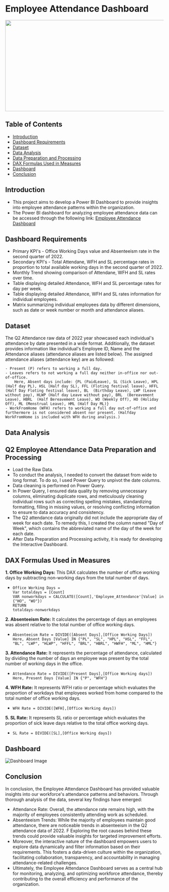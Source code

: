 # Employee Attendance Dashboard

<img src="https://github.com/RadhikaDeshpande1010/Power-BI-Employee-Attendance-Dashboard/blob/main/Employee_Dashboard_Banner.png" height="290" width="1200">

## Table of Contents
* [Introduction](#Introduction)
* [Dashboard Requirements](#Dashboard-Requirements)
* [Dataset](#Dataset)
* [Data Analysis](#Data-Analysis)
* [Data Preparation and Processing](#Q2-Employee-Attendance-Data-Preparation-and-Processing)
* [DAX Formulas Used in Measures](#DAX-Formulas-Used-in-Measures)
* [Dashboard](#Dashboard)
* [Conclusion](#Conclusion)
  
## Introduction
* This project aims to develop a Power BI Dashboard to provide insights into employee attendance patterns within the organization.
* The Power BI dashboard for analyzing employee attendance data can be accessed through the following link: [Employee Attendance Dashboard](https://github.com/RadhikaDeshpande1010/Power-BI-Employee-Attendance-Dashboard/blob/main/SRC/Attendance_Report.pbix)

## Dashboard Requirements
* Primary KPI's - Office Working Days value and Absenteeism rate in the second quarter of 2022.
* Secondary KPI's - Total Attendane, WFH and SL percentage rates in proportion to total available working days in the second quarter of 2022.
* Monthly Trend showing comparison of Attendane, WFH and SL rates over time.
* Table displaying detailed Attendance, WFH and SL percentage rates for day per week.
* Table displaying detailed Attendance, WFH and SL rates information for individual employees.
* Matrix summarizing individual employees data by different dimensions, such as date or week number or month and attendance aliases.

## Dataset
The Q2 Attendance raw data of 2022 year showcased each individual's attendance by date presented in a wide format. Additionally, the dataset provides information like individual's Employee ID, Name and the Attendance aliases (attendance aliases are listed below).
The assigned attendance aliases (attendance key) are as followed:

```
- Present (P) refers to working a full day.
- Leaves refers to not working a full day neither in-office nor out-of-office.
    Here, Absent days include: {PL (PaidLeave), SL (Sick Leave), HPL (Half day PL), HSL (Half day SL), FFL (Floting festival leave), HFFL (Half Day Floting festival leave), BL  (Birthday Leave), LWP (Leave without pay), HLWP (Half day Leave without pay), BRL  (Bereavement Leave), HBRL  (Half Bereavement Leave), WO (Weekly Off), HO (Holiday Off), ML (Menstrual Leave), HML (Half Day ML)}
- WorkFromHome (WFH) refers to working a full day out-of-office and furthermore is not considered absent nor present. (Halfday WorkFromHome is included with WFH during analysis.)
```

## Data Analysis

## Q2 Employee Attendance Data Preparation and Processing 
* Load the Raw Data.
* To conduct the analysis, I needed to convert the dataset from wide to long format. To do so, I used Power Query to unpivot the date columns.
* Data cleaning is performed on Power Query.
* In Power Query, I ensured data quality by removing unnecessary columns, eliminating duplicate rows, and meticulously cleaning individual rows such as correcting spelling mistakes, standardizing formatting, filling in missing values, or resolving conflicting information to ensure to data accuracy and consistency.
* The Q2 attendance data originally did not include the appropriate day of week for each date. To remedy this, I created the column named "Day of Week", which contains the abbreviated  name of the day of the week for each date.
* After Data Preparation and Processing activity, it is ready for developing the Interactive Dashboard.
  
## DAX Formulas Used in Measures

**1. Office Working Days:** This DAX calculates the number of office working days by subtracting non-working days from the total number of days.
* ```
  Office Working Days =
  Var totaldays = [Count]
  VAR nonworkdays = CALCULATE([Count],'Employee_Attendance'[Value] in {"HO", "WO"})
  RETURN
  totaldays-nonworkdays
  ```

**2. Absenteeism  Rate:**  It calculates the percentage of days an employees was absent relative to the total number of office working days.
 * ```
   Absenteeism Rate = DIVIDE([Absent Days],[Office Working Days])
   Here, Absent Days [Value] IN {"PL", "SL", "HPL", "HSL", "FFL", "BL", "LWP", "HLWP", "HFFL", "BRL", "HBRL", "HWFH", "ML", "HML"}
   ```
   
 **3. Attendance Rate:** It represents the percentage of attendance, calculated by dividing the number of days an employee was present by the total number of working days in the office.
 * ```
   Attendance Rate = DIVIDE([Present Days],[Office Working days])
   Here, Present Days [Value] IN {"P", "WFH"}
   ```

 **4. WFH Rate:** It represents WFH ratio or percentage which evaluates the proportion of workdays that employees worked from home compared to the total number of office working days.
 * ```
   WFH Rate = DIVIDE([WFH],[Office Working days])
   ```

 **5. SL Rate:** It represents SL ratio or percentage which evaluates the proportion of sick leave days relative to the total office working days.
 * ```
   SL Rate = DIVIDE([SL],[Office Working days])
   ```

## Dashboard

![Dashboard Image](https://github.com/RadhikaDeshpande1010/Power-BI-Employee-Attendance-Dashboard/blob/main/SRC/Attendance%20Dashboard.png "Attendance Dashboard")

## Conclusion
In conclusion, the Employee Attendance Dashboard has provided valuable insights into our workforce's attendance patterns and behaviors. Through thorough analysis of the data, several key findings have emerged:
* Attendance Rate: Overall, the attendance rate remains high, with the majority of employees consistently attending work as scheduled.
* Absenteeism Trends: While the majority of employees maintain good attendance, there are noticeable trends in absenteeism in the Q2 attendance data of 2022. F Exploring the root causes behind these trends could provide valuable insights for targeted improvement efforts.
* Moreover, the interactive nature of the dashboard empowers users to explore data dynamically and filter information based on their requirements. This fosters a data-driven culture within the organization, facilitating collaboration, transparency, and accountability in managing attendance-related challenges.
* Ultimately, the Employee Attendance Dashboard serves as a central hub for monitoring, analyzing, and optimizing workforce attendance, thereby contributing to the overall efficiency and performance of the organization.
